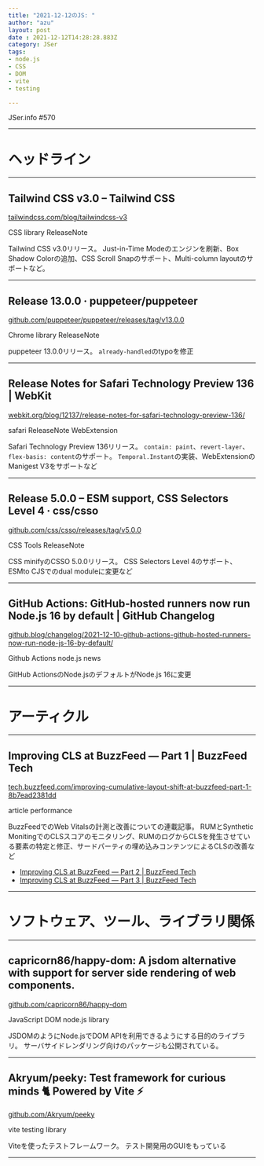 ```yaml
---
title: "2021-12-12のJS: "
author: "azu"
layout: post
date : 2021-12-12T14:28:28.883Z
category: JSer
tags:
- node.js
- CSS
- DOM
- vite
- testing

---
```


JSer.info #570

----

<h1 class="site-genre">ヘッドライン</h1>

----

## Tailwind CSS v3.0 – Tailwind CSS
[tailwindcss.com/blog/tailwindcss-v3](https://tailwindcss.com/blog/tailwindcss-v3 "Tailwind CSS v3.0 – Tailwind CSS")
<p class="jser-tags jser-tag-icon"><span class="jser-tag">CSS</span> <span class="jser-tag">library</span> <span class="jser-tag">ReleaseNote</span></p>

Tailwind CSS v3.0リリース。
Just-in-Time Modeのエンジンを刷新、Box Shadow Colorの追加、CSS Scroll Snapのサポート、Multi-column layoutのサポートなど。


----

## Release 13.0.0 · puppeteer/puppeteer
[github.com/puppeteer/puppeteer/releases/tag/v13.0.0](https://github.com/puppeteer/puppeteer/releases/tag/v13.0.0 "Release 13.0.0 · puppeteer/puppeteer")
<p class="jser-tags jser-tag-icon"><span class="jser-tag">Chrome</span> <span class="jser-tag">library</span> <span class="jser-tag">ReleaseNote</span></p>

puppeteer 13.0.0リリース。
`already-handled`のtypoを修正


----

## Release Notes for Safari Technology Preview 136 | WebKit
[webkit.org/blog/12137/release-notes-for-safari-technology-preview-136/](https://webkit.org/blog/12137/release-notes-for-safari-technology-preview-136/ "Release Notes for Safari Technology Preview 136 | WebKit")
<p class="jser-tags jser-tag-icon"><span class="jser-tag">safari</span> <span class="jser-tag">ReleaseNote</span> <span class="jser-tag">WebExtension</span></p>

Safari Technology Preview 136リリース。
`contain: paint`、`revert-layer`、`flex-basis: content`のサポート。
`Temporal.Instant`の実装、WebExtensionのManigest V3をサポートなど


----

## Release 5.0.0 – ESM support, CSS Selectors Level 4 · css/csso
[github.com/css/csso/releases/tag/v5.0.0](https://github.com/css/csso/releases/tag/v5.0.0 "Release 5.0.0 – ESM support, CSS Selectors Level 4 · css/csso")
<p class="jser-tags jser-tag-icon"><span class="jser-tag">CSS</span> <span class="jser-tag">Tools</span> <span class="jser-tag">ReleaseNote</span></p>

CSS minifyのCSSO 5.0.0リリース。
CSS Selectors Level 4のサポート、ESMto
CJSでのdual moduleに変更など


----

## GitHub Actions: GitHub-hosted runners now run Node.js 16 by default | GitHub Changelog
[github.blog/changelog/2021-12-10-github-actions-github-hosted-runners-now-run-node-js-16-by-default/](https://github.blog/changelog/2021-12-10-github-actions-github-hosted-runners-now-run-node-js-16-by-default/ "GitHub Actions: GitHub-hosted runners now run Node.js 16 by default | GitHub Changelog")
<p class="jser-tags jser-tag-icon"><span class="jser-tag">Github</span> <span class="jser-tag">Actions</span> <span class="jser-tag">node.js</span> <span class="jser-tag">news</span></p>

GitHub ActionsのNode.jsのデフォルトがNode.js 16に変更


----
<h1 class="site-genre">アーティクル</h1>

----

## Improving CLS at BuzzFeed — Part 1 | BuzzFeed Tech
[tech.buzzfeed.com/improving-cumulative-layout-shift-at-buzzfeed-part-1-8b7ead2381dd](https://tech.buzzfeed.com/improving-cumulative-layout-shift-at-buzzfeed-part-1-8b7ead2381dd "Improving CLS at BuzzFeed — Part 1 | BuzzFeed Tech")
<p class="jser-tags jser-tag-icon"><span class="jser-tag">article</span> <span class="jser-tag">performance</span></p>

BuzzFeedでのWeb Vitalsの計測と改善についての連載記事。
RUMとSynthetic MonitingでのCLSスコアのモニタリング、RUMのログからCLSを発生させている要素の特定と修正、サードパーティの埋め込みコンテンツによるCLSの改善など

- [Improving CLS at BuzzFeed — Part 2 | BuzzFeed Tech](https://tech.buzzfeed.com/improving-cumulative-layout-shift-at-buzzfeed-part-2-2a846adeb097 "Improving CLS at BuzzFeed — Part 2 | BuzzFeed Tech")
- [Improving CLS at BuzzFeed — Part 3 | BuzzFeed Tech](https://tech.buzzfeed.com/improving-cumulative-layout-shift-at-buzzfeed-part-3-3a36240861e4 "Improving CLS at BuzzFeed — Part 3 | BuzzFeed Tech")

----
<h1 class="site-genre">ソフトウェア、ツール、ライブラリ関係</h1>

----

## capricorn86/happy-dom: A jsdom alternative with support for server side rendering of web components.
[github.com/capricorn86/happy-dom](https://github.com/capricorn86/happy-dom "capricorn86/happy-dom: A jsdom alternative with support for server side rendering of web components.")
<p class="jser-tags jser-tag-icon"><span class="jser-tag">JavaScript</span> <span class="jser-tag">DOM</span> <span class="jser-tag">node.js</span> <span class="jser-tag">library</span></p>

JSDOMのようにNode.jsでDOM APIを利用できるようにする目的のライブラリ。
サーバサイドレンダリング向けのパッケージも公開されている。


----

## Akryum/peeky: Test framework for curious minds 🐈️ Powered by Vite ⚡️
[github.com/Akryum/peeky](https://github.com/Akryum/peeky "Akryum/peeky: Test framework for curious minds 🐈️ Powered by Vite ⚡️")
<p class="jser-tags jser-tag-icon"><span class="jser-tag">vite</span> <span class="jser-tag">testing</span> <span class="jser-tag">library</span></p>

Viteを使ったテストフレームワーク。
テスト開発用のGUIをもっている


----
